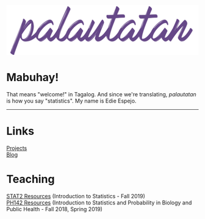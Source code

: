 <a href="/"><img src="images/banners_github.003.jpg"></a>


# Mabuhay!
That means "welcome!" in Tagalog. And since we're translating, *palautatan* is how you say "statistics". My name is Edie Espejo.

___

# Links
<a href="projects">Projects</a>  
<a href="blogs">Blog</a>  

# Teaching
<a href="stat2">STAT2 Resources</a> (Introduction to Statistics - Fall 2019)    
<a href="ph142">PH142 Resources</a> (Introduction to Statistics and Probability in Biology and Public Health - Fall 2018, Spring 2019)
